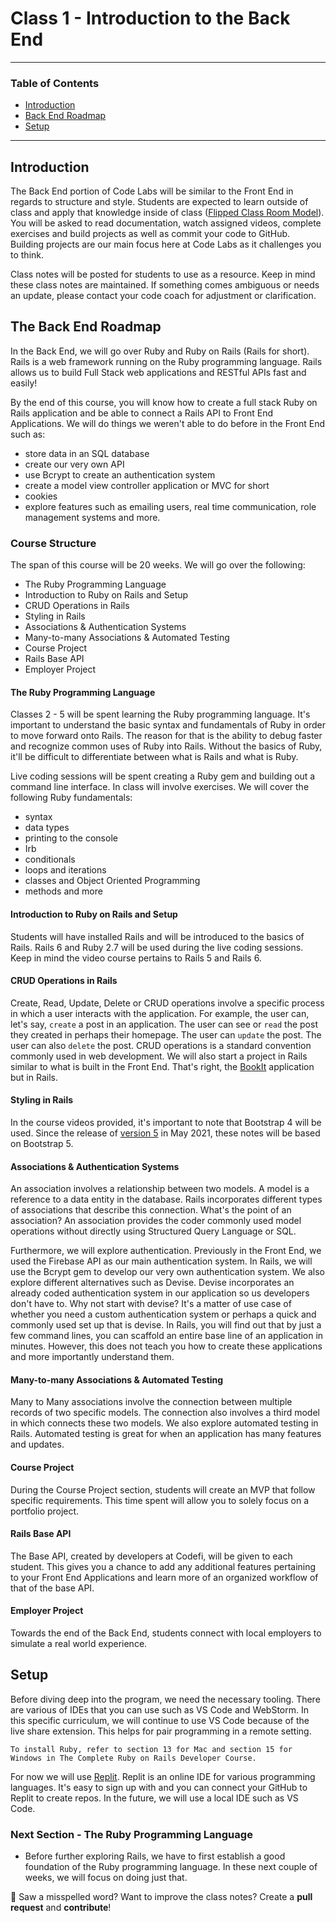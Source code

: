 # Class 1 - Introduction to the Back End 
---
### Table of Contents 
- <a href="#Introduction">Introduction<a>
- <a href="#Back-End-Roadmap">Back End Roadmap<a>
- <a href="#Setup">Setup<a>
--- 

<div id="Introduction"></div>

## Introduction 
The Back End portion of Code Labs will be similar to the Front End in regards to structure and style. Students are expected to learn outside of class and apply that knowledge inside of class ([Flipped Class Room Model](https://omerad.msu.edu/teaching/teaching-skills-strategies/27-teaching/162-what-why-and-how-to-implement-a-flipped-classroom-model)). You will be asked to read documentation, watch assigned videos, complete exercises and build projects as well as commit your code to GitHub. Building projects are our main focus here at Code Labs as it challenges you to think.  

Class notes will be posted for students to use as a resource. Keep in mind these class notes are maintained. If something comes ambiguous or needs an update, please contact your code coach for adjustment or clarification. 

<div id="Back-End-Roadmap"></div>

## The Back End Roadmap

In the Back End, we will go over Ruby and Ruby on Rails (Rails for short). Rails is a web framework running on the Ruby programming language. Rails allows us to build Full Stack web applications and RESTful APIs fast and easily!  

By the end of this course, you will know how to create a full stack Ruby on Rails application and be able to connect a Rails API to Front End Applications. We will do things we weren't able to do before in the Front End such as: 
- store data in an SQL database 
- create our very own API 
- use Bcrypt to create an authentication system 
- create a model view controller application or MVC for short 
- cookies
- explore features such as emailing users, real time communication, role management systems and more. 

### Course Structure 
The span of this course will be 20 weeks. We will go over the following: 
- The Ruby Programming Language
- Introduction to Ruby on Rails and Setup
- CRUD Operations in Rails
- Styling in Rails
- Associations & Authentication Systems
- Many-to-many Associations & Automated Testing
- Course Project
- Rails Base API
- Employer Project 

#### The Ruby Programming Language
Classes 2 - 5 will be spent learning the Ruby programming language. It's important to understand the basic syntax and fundamentals of Ruby in order to move forward onto Rails. The reason for that is the ability to debug faster and recognize common uses of Ruby into Rails. Without the basics of Ruby, it'll be difficult to differentiate between what is Rails and what is Ruby. 

Live coding sessions will be spent creating a Ruby gem and building out a command line interface. In class will involve exercises. We will cover the following Ruby fundamentals:
- syntax 
- data types
- printing to the console
- Irb
- conditionals
- loops and iterations
- classes and Object Oriented Programming
- methods and more

#### Introduction to Ruby on Rails and Setup
Students will have installed Rails and will be introduced to the basics of Rails. Rails 6 and Ruby 2.7 will be used during the live coding sessions. Keep in mind the video course pertains to Rails 5 and Rails 6.

#### CRUD Operations in Rails 
Create, Read, Update, Delete or CRUD operations involve a specific process in which a user interacts with the application. For example, the user can, let's say, `create` a post in an application. The user can see or `read` the post they created in perhaps their homepage. The user can `update` the post. The user can also `delete` the post. CRUD operations is a standard convention commonly used in web development. We will also start a project in Rails similar to what is built in the Front End. That's right, the [BookIt](https://bookit-codefi.herokuapp.com/) application but in Rails.

#### Styling in Rails
In the course videos provided, it's important to note that Bootstrap 4 will be used. Since the release of [version 5](https://getbootstrap.com/docs/5.0/getting-started/introduction/) in May 2021, these notes will be based on Bootstrap 5.

#### Associations & Authentication Systems
An association involves a relationship between two models. A model is a reference to a data entity in the database. Rails incorporates different types of associations that describe this connection. What's the point of an association? An association provides the coder commonly used model operations without directly using Structured Query Language or SQL. 

Furthermore, we will explore authentication. Previously in the Front End, we used the Firebase API as our main authentication system. In Rails, we will use the Bcrypt gem to develop our very own authentication system. We also explore different alternatives such as Devise. Devise incorporates an already coded authentication system in our application so us developers don't have to. Why not start with devise? It's a matter of use case of whether you need a custom authentication system or perhaps a quick and commonly used set up that is devise. In Rails, you will find out that by just a few command lines, you can scaffold an entire base line of an application in minutes. However, this does not teach you how to create these applications and more importantly understand them. 

#### Many-to-many Associations & Automated Testing
Many to Many associations involve the connection between multiple records of two specific models. The connection also involves a third model in which connects these two models. We also explore automated testing in Rails. Automated testing is great for when an application has many features and updates.

#### Course Project
During the Course Project section, students will create an MVP that follow specific requirements. This time spent will allow you to solely focus on a portfolio project.

#### Rails Base API
The Base API, created by developers at Codefi, will be given to each student. This gives you a chance to add any additional features pertaining to your Front End Applications and learn more of an organized workflow of that of the base API. 

#### Employer Project
Towards the end of the Back End, students connect with local employers to simulate a real world experience.

<div id="Setup"></div>

## Setup
Before diving deep into the program, we need the necessary tooling. There are various of IDEs that you can use such as VS Code and WebStorm. In this specific curriculum, we will continue to use VS Code because of the live share extension. This helps for pair programming in a remote setting.

```To install Ruby, refer to section 13 for Mac and section 15 for Windows in The Complete Ruby on Rails Developer Course.```

For now we will use [Replit](https://replit.com/~). Replit is an online IDE for various programming languages. It's easy to sign up with and you can connect your GitHub to Replit to create repos. In the future, we will use a local IDE such as VS Code.

### Next Section - The Ruby Programming Language
- Before further exploring Rails, we have to first establish a good foundation of the Ruby programming language. In these next couple of weeks, we will focus on doing just that.

:wave: Saw a misspelled word? Want to improve the class notes? Create a **pull request** and **contribute**!